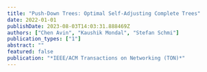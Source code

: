 ```yaml
---
title: "Push-Down Trees: Optimal Self-Adjusting Complete Trees"
date: 2022-01-01
publishDate: 2023-08-03T14:03:31.888469Z
authors: ["Chen Avin", "Kaushik Mondal", "Stefan Schmi"]
publication_types: ["1"]
abstract: ""
featured: false
publication: "*IEEE/ACM Transactions on Networking (TON)*"
---
```


